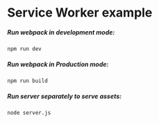 # Service Worker example

##### Run webpack in development mode:
```npm run dev```

##### Run webpack in Production mode:
```npm run build```


##### Run server separately to serve assets:
```node server.js```